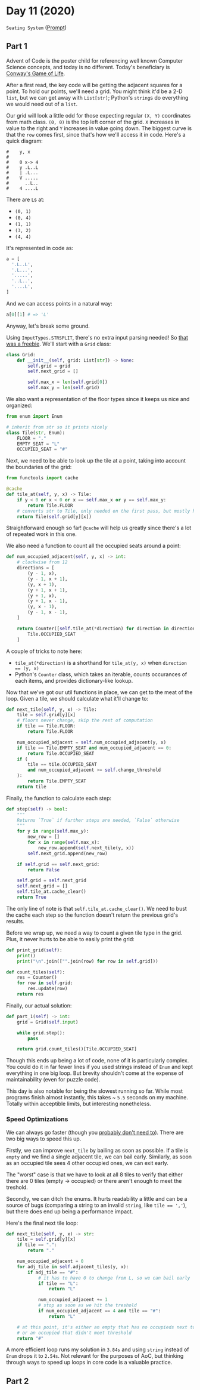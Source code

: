 # Day 11 (2020)

`Seating System` ([Prompt](https://adventofcode.com/2020/day/11))

## Part 1

Advent of Code is the poster child for referencing well known Computer Science concepts, and today is no different. Today's beneficiary is [Conway's Game of Life](https://en.wikipedia.org/wiki/Conway%27s_Game_of_Life).

After a first read, the key code will be getting the adjacent squares for a point. To hold our points, we'll need a grid. You might think it'd be a 2-D `list`, but we can get away with `List[str]`; Python's `string`s do everything we would need out of a `list`.

Our grid will look a little odd for those expecting regular `(X, Y)` coordinates from math class. `(0, 0)` is the top left corner of the grid. `X` increases in value to the right and `Y` increases in value going down. The biggest curve is that the `row` comes first, since that's how we'll access it in code. Here's a quick diagram:

```
#    y, x
#
#    0 x-> 4
#    y .L..L
#    | .L...
#    V .....
#      ..L..
#    4 ....L
```

There are `L`s at:

- `(0, 1)`
- `(0, 4)`
- `(1, 1)`
- `(3, 2)`
- `(4, 4)`

It's represented in code as:

```py
a = [
  '.L..L',
  '.L...',
  '.....',
  '..L..',
  '....L',
]
```

And we can access points in a natural way:

```py
a[0][1] # => 'L'
```

Anyway, let's break some ground.

Using `InputTypes.STRSPLIT`, there's no extra input parsing needed! So [that was a freebie](https://memegenerator.net/img/instances/67476777.jpg). We'll start with a `Grid` class:

```py
class Grid:
    def __init__(self, grid: List[str]) -> None:
        self.grid = grid
        self.next_grid = []

        self.max_x = len(self.grid[0])
        self.max_y = len(self.grid)
```

We also want a representation of the floor types since it keeps us nice and organized:

```py
from enum import Enum

# inherit from str so it prints nicely
class Tile(str, Enum):
    FLOOR = "."
    EMPTY_SEAT = "L"
    OCCUPIED_SEAT = "#"
```

Next, we need to be able to look up the tile at a point, taking into account the boundaries of the grid:

```py
from functools import cache

@cache
def tile_at(self, y, x) -> Tile:
    if y < 0 or x < 0 or x == self.max_x or y == self.max_y:
        return Tile.FLOOR
    # converts str to Tile, only needed on the first pass, but mostly harmless otherwise
    return Tile(self.grid[y][x])
```

Straightforward enough so far! `@cache` will help us greatly since there's a lot of repeated work in this one.

We also need a function to count all the occupied seats around a point:

```py
def num_occupied_adjacent(self, y, x) -> int:
    # clockwise from 12
    directions = [
        (y - 1, x),
        (y - 1, x + 1),
        (y, x + 1),
        (y + 1, x + 1),
        (y + 1, x),
        (y + 1, x - 1),
        (y, x - 1),
        (y - 1, x - 1),
    ]

    return Counter([self.tile_at(*direction) for direction in directions])[
        Tile.OCCUPIED_SEAT
    ]
```

A couple of tricks to note here:

- `tile_at(*direction)` is a shorthand for `tile_at(y, x)` when `direction == (y, x)`
- Python's `Counter` class, which takes an iterable, counts occurances of each items, and provides dictionary-like lookup.

Now that we've got our util functions in place, we can get to the meat of the loop. Given a tile, we should calculate what it'll change to:

```py
def next_tile(self, y, x) -> Tile:
    tile = self.grid[y][x]
    # floors never change, skip the rest of computation
    if tile == Tile.FLOOR:
        return Tile.FLOOR

    num_occupied_adjacent = self.num_occupied_adjacent(y, x)
    if tile == Tile.EMPTY_SEAT and num_occupied_adjacent == 0:
        return Tile.OCCUPIED_SEAT
    if (
        tile == tile.OCCUPIED_SEAT
        and num_occupied_adjacent >= self.change_threshold
    ):
        return Tile.EMPTY_SEAT
    return tile
```

Finally, the function to calculate each step:

```py
def step(self) -> bool:
    """
    Returns `True` if further steps are needed, `False` otherwise
    """
    for y in range(self.max_y):
        new_row = []
        for x in range(self.max_x):
            new_row.append(self.next_tile(y, x))
        self.next_grid.append(new_row)

    if self.grid == self.next_grid:
        return False

    self.grid = self.next_grid
    self.next_grid = []
    self.tile_at.cache_clear()
    return True
```

The only line of note is that `self.tile_at.cache_clear()`. We need to bust the cache each step so the function doesn't return the previous grid's results.

Before we wrap up, we need a way to count a given tile type in the grid. Plus, it never hurts to be able to easily print the grid:

```py
def print_grid(self):
    print()
    print("\n".join(["".join(row) for row in self.grid]))

def count_tiles(self):
    res = Counter()
    for row in self.grid:
        res.update(row)
    return res
```

Finally, our actual solution:

```py
def part_1(self) -> int:
    grid = Grid(self.input)

    while grid.step():
        pass

    return grid.count_tiles()[Tile.OCCUPIED_SEAT]
```

Though this ends up being a lot of code, none of it is particularly complex. You could do it in far fewer lines if you used strings instead of `Enum` and kept everything in one big loop. But brevity shouldn't come at the expense of maintainability (even for puzzle code).

This day is also notable for being the slowest running so far. While most programs finish almost instantly, this takes ~ `5.5` seconds on my machine. Totally within acceptible limits, but interesting nonetheless.

### Speed Optimizations

We can always go faster (though you [probably don't need to](https://blog.codinghorror.com/why-arent-my-optimizations-optimizing/)). There are two big ways to speed this up.

Firstly, we can improve `next_tile` by bailing as soon as possible. If a tile is `empty` and we find a single adjacent tile, we can bail early. Similarly, as soon as an occupied tile sees 4 other occupied ones, we can exit early.

The "worst" case is that we have to look at all 8 tiles to verify that either there are 0 tiles (empty -> occupied) or there aren't enough to meet the treshold.

Secondly, we can ditch the enums. It hurts readability a little and can be a source of bugs (comparing a string to an invalid `string`, like `tile == ','`), but there does end up being a performance impact.

Here's the final next tile loop:

```py
def next_tile(self, y, x) -> str:
    tile = self.grid[y][x]
    if tile == ".":
        return "."

    num_occupied_adjacent = 0
    for adj_tile in self.adjacent_tiles(y, x):
        if adj_tile == "#":
            # it has to have 0 to change from L, so we can bail early
            if tile == "L":
                return "L"

            num_occupied_adjacent += 1
            # stop as soon as we hit the treshold
            if num_occupied_adjacent == 4 and tile == "#":
                return "L"

    # at this point, it's either an empty that has no occupieds next to it,
    # or an occupied that didn't meet threshold
    return "#"
```

A more efficient loop runs my solution in `3.84s` and using `string` instead of `Enum` drops it to `2.54s`. Not relevant for the purposes of AoC, but thinking through ways to speed up loops in core code is a valuable practice.

## Part 2
